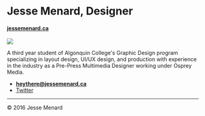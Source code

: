 # Jesse Menard, Designer

#### [jessemenard.ca](http://www.jessemenard.ca)

![](logoicon.svg)

A third year student of Algonquin College's Graphic Design program specializing in layout design, UI/UX design, and production with experience in the industry as a Pre-Press Multimedia Designer working under Osprey Media.

- **[heythere@jessemenard.ca](mailto:heythere@jessemenard.ca)**
- [Twitter](https://twitter.com/jesse_menard)

---

© 2016 Jesse Menard